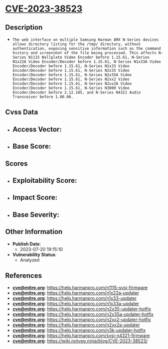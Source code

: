 
# [CVE-2023-38523](https://help.harmanpro.com/n1115-svsi-firmware)

## Description

- `The web interface on multiple Samsung Harman AMX N-Series devices allows directory listing for the /tmp/ directory, without authentication, exposing sensitive information such as the command history and screenshot of the file being processed. This affects N-Series N1115 Wallplate Video Encoder before 1.15.61, N-Series N1x22A Video Encoder/Decoder before 1.15.61, N-Series N1x33A Video Encoder/Decoder before 1.15.61, N-Series N1x33 Video Encoder/Decoder before 1.15.61, N-Series N2x35 Video Encoder/Decoder before 1.15.61, N-Series N2x35A Video Encoder/Decoder before 1.15.61, N-Series N2xx2 Video Encoder/Decoder before 1.15.61, N-Series N2xx2A Video Encoder/Decoder before 1.15.61, N-Series N3000 Video Encoder/Decoder before 2.12.105, and N-Series N4321 Audio Transceiver before 1.00.06.`

## Cvss Data

- **Access Vector**:
  - 
- **Base Score**:
  - 

## Scores

- **Exploitability Score**:
  - 
- **Impact Score**:
  - 
- **Base Severity**:
  - 

## Other Information

- **Publish Date**:
  - 2023-07-20 19:15:10
- **Vulnerability Status**:
  - Analyzed

## References

- **cve@mitre.org**: https://help.harmanpro.com/n1115-svsi-firmware
- **cve@mitre.org**: https://help.harmanpro.com/n1x22a-updater
- **cve@mitre.org**: https://help.harmanpro.com/n1x33-updater
- **cve@mitre.org**: https://help.harmanpro.com/n1x33a-updater
- **cve@mitre.org**: https://help.harmanpro.com/n2x35-updater-hotfix
- **cve@mitre.org**: https://help.harmanpro.com/n2x35a-updater-hotfix
- **cve@mitre.org**: https://help.harmanpro.com/n2xx2-updater-hotfix
- **cve@mitre.org**: https://help.harmanpro.com/n2xx2a-updater
- **cve@mitre.org**: https://help.harmanpro.com/n3k-updater-hotfix
- **cve@mitre.org**: https://help.harmanpro.com/svsi-n4321-firmware
- **cve@mitre.org**: https://wiki.notveg.ninja/blog/CVE-2023-38523/
